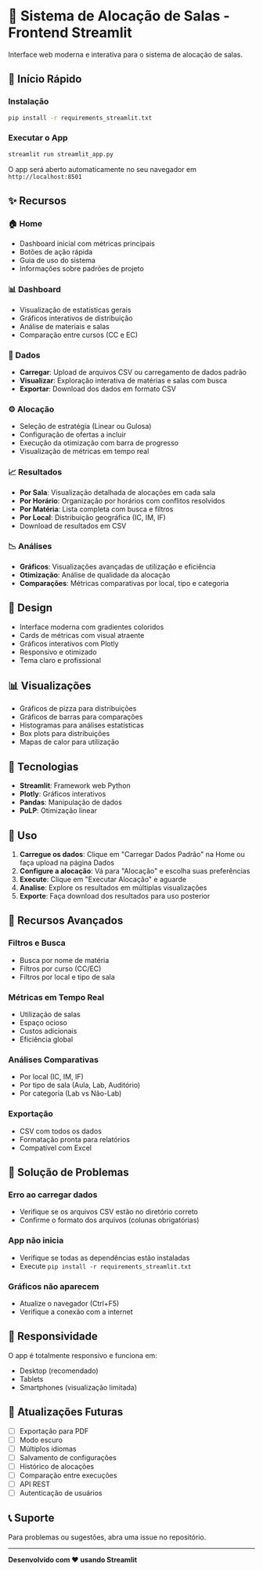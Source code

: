 # 🏫 Sistema de Alocação de Salas - Frontend Streamlit

Interface web moderna e interativa para o sistema de alocação de salas.

## 🚀 Início Rápido

### Instalação

```bash
pip install -r requirements_streamlit.txt
```

### Executar o App

```bash
streamlit run streamlit_app.py
```

O app será aberto automaticamente no seu navegador em `http://localhost:8501`

## ✨ Recursos

### 🏠 Home
- Dashboard inicial com métricas principais
- Botões de ação rápida
- Guia de uso do sistema
- Informações sobre padrões de projeto

### 📊 Dashboard
- Visualização de estatísticas gerais
- Gráficos interativos de distribuição
- Análise de materiais e salas
- Comparação entre cursos (CC e EC)

### 📁 Dados
- **Carregar**: Upload de arquivos CSV ou carregamento de dados padrão
- **Visualizar**: Exploração interativa de matérias e salas com busca
- **Exportar**: Download dos dados em formato CSV

### ⚙️ Alocação
- Seleção de estratégia (Linear ou Gulosa)
- Configuração de ofertas a incluir
- Execução da otimização com barra de progresso
- Visualização de métricas em tempo real

### 📈 Resultados
- **Por Sala**: Visualização detalhada de alocações em cada sala
- **Por Horário**: Organização por horários com conflitos resolvidos
- **Por Matéria**: Lista completa com busca e filtros
- **Por Local**: Distribuição geográfica (IC, IM, IF)
- Download de resultados em CSV

### 📉 Análises
- **Gráficos**: Visualizações avançadas de utilização e eficiência
- **Otimização**: Análise de qualidade da alocação
- **Comparações**: Métricas comparativas por local, tipo e categoria

## 🎨 Design

- Interface moderna com gradientes coloridos
- Cards de métricas com visual atraente
- Gráficos interativos com Plotly
- Responsivo e otimizado
- Tema claro e profissional

## 📊 Visualizações

- Gráficos de pizza para distribuições
- Gráficos de barras para comparações
- Histogramas para análises estatísticas
- Box plots para distribuições
- Mapas de calor para utilização

## 🔧 Tecnologias

- **Streamlit**: Framework web Python
- **Plotly**: Gráficos interativos
- **Pandas**: Manipulação de dados
- **PuLP**: Otimização linear

## 📝 Uso

1. **Carregue os dados**: Clique em "Carregar Dados Padrão" na Home ou faça upload na página Dados
2. **Configure a alocação**: Vá para "Alocação" e escolha suas preferências
3. **Execute**: Clique em "Executar Alocação" e aguarde
4. **Analise**: Explore os resultados em múltiplas visualizações
5. **Exporte**: Faça download dos resultados para uso posterior

## 🎯 Recursos Avançados

### Filtros e Busca
- Busca por nome de matéria
- Filtros por curso (CC/EC)
- Filtros por local e tipo de sala

### Métricas em Tempo Real
- Utilização de salas
- Espaço ocioso
- Custos adicionais
- Eficiência global

### Análises Comparativas
- Por local (IC, IM, IF)
- Por tipo de sala (Aula, Lab, Auditório)
- Por categoria (Lab vs Não-Lab)

### Exportação
- CSV com todos os dados
- Formatação pronta para relatórios
- Compatível com Excel

## 🐛 Solução de Problemas

### Erro ao carregar dados
- Verifique se os arquivos CSV estão no diretório correto
- Confirme o formato dos arquivos (colunas obrigatórias)

### App não inicia
- Verifique se todas as dependências estão instaladas
- Execute `pip install -r requirements_streamlit.txt`

### Gráficos não aparecem
- Atualize o navegador (Ctrl+F5)
- Verifique a conexão com a internet

## 📱 Responsividade

O app é totalmente responsivo e funciona em:
- Desktop (recomendado)
- Tablets
- Smartphones (visualização limitada)

## 🔄 Atualizações Futuras

- [ ] Exportação para PDF
- [ ] Modo escuro
- [ ] Múltiplos idiomas
- [ ] Salvamento de configurações
- [ ] Histórico de alocações
- [ ] Comparação entre execuções
- [ ] API REST
- [ ] Autenticação de usuários

## 📞 Suporte

Para problemas ou sugestões, abra uma issue no repositório.

---

**Desenvolvido com ❤️ usando Streamlit**

